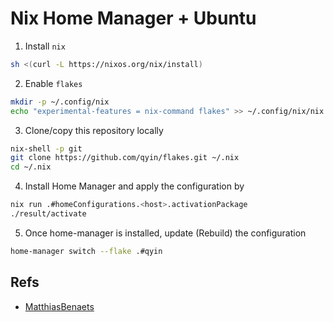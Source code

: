 # Nix Home Manager + Ubuntu

1. Install `nix`

```bash
sh <(curl -L https://nixos.org/nix/install)
```

2. Enable `flakes`

```bash
mkdir -p ~/.config/nix
echo "experimental-features = nix-command flakes" >> ~/.config/nix/nix.conf
```

3. Clone/copy this repository locally

```bash
nix-shell -p git
git clone https://github.com/qyin/flakes.git ~/.nix 
cd ~/.nix
```

4. Install Home Manager and apply the configuration by

```bash
nix run .#homeConfigurations.<host>.activationPackage
./result/activate
```

5. Once home-manager is installed, update (Rebuild) the configuration

```bash
home-manager switch --flake .#qyin
```

## Refs

* [MatthiasBenaets](https://github.com/MatthiasBenaets)
